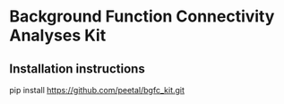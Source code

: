 # Background Function Connectivity Analyses Kit 

## Installation instructions
pip install https://github.com/peetal/bgfc_kit.git 
